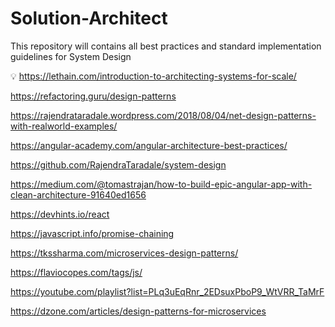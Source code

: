 # Solution-Architect
This repository will contains all best practices and standard implementation guidelines for System Design 

:bulb: https://lethain.com/introduction-to-architecting-systems-for-scale/

https://refactoring.guru/design-patterns

https://rajendrataradale.wordpress.com/2018/08/04/net-design-patterns-with-realworld-examples/

https://angular-academy.com/angular-architecture-best-practices/

https://github.com/RajendraTaradale/system-design

https://medium.com/@tomastrajan/how-to-build-epic-angular-app-with-clean-architecture-91640ed1656

https://devhints.io/react

https://javascript.info/promise-chaining

https://tkssharma.com/microservices-design-patterns/

https://flaviocopes.com/tags/js/

https://youtube.com/playlist?list=PLq3uEqRnr_2EDsuxPboP9_WtVRR_TaMrF

https://dzone.com/articles/design-patterns-for-microservices
